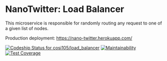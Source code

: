 # NanoTwitter: Load Balancer

This microservice is responsible for randomly routing any request to one of a given list of nodes.

Production deployment: https://nano-twitter.herokuapp.com/

[![Codeship Status for cosi105/load_balancer](https://app.codeship.com/projects/1d87d2d0-4f2c-0137-954e-36459708d7f5/status?branch=master)](https://app.codeship.com/projects/339601)
[![Maintainability](https://api.codeclimate.com/v1/badges/e95611d345aac691dc53/maintainability)](https://codeclimate.com/github/cosi105/load_balancer/maintainability)
[![Test Coverage](https://api.codeclimate.com/v1/badges/e95611d345aac691dc53/test_coverage)](https://codeclimate.com/github/cosi105/load_balancer/test_coverage)
